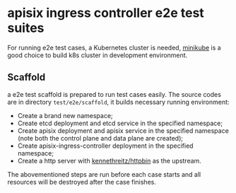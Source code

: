 <!--
#
# Licensed to the Apache Software Foundation (ASF) under one or more
# contributor license agreements.  See the NOTICE file distributed with
# this work for additional information regarding copyright ownership.
# The ASF licenses this file to You under the Apache License, Version 2.0
# (the "License"); you may not use this file except in compliance with
# the License.  You may obtain a copy of the License at
#
#     http://www.apache.org/licenses/LICENSE-2.0
#
# Unless required by applicable law or agreed to in writing, software
# distributed under the License is distributed on an "AS IS" BASIS,
# WITHOUT WARRANTIES OR CONDITIONS OF ANY KIND, either express or implied.
# See the License for the specific language governing permissions and
# limitations under the License.
#
-->

apisix ingress controller e2e test suites
=========================================

For running e2e test cases, a Kubernetes cluster is needed, [minikube](https://minikube.sigs.k8s.io/docs/start/) is a good choice to build k8s cluster in development environment.

Scaffold
---------

a e2e test scaffold is prepared to run test cases easily. The source codes are in directory `test/e2e/scaffold`, it builds necessary running environment:

* Create a brand new namespace;
* Create etcd deployment and etcd service in the specified namespace;
* Create apisix deployment and apisix service in the specified namespace (note both the control plane and data plane are created);
* Create apisix-ingress-controller deployment in the specified namespace;
* Create a http server with [kennethreitz/httpbin](https://hub.docker.com/r/kennethreitz/httpbin/) as the upstream.

The abovementioned steps are run before each case starts and all resources will be destroyed after the case finishes.
